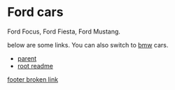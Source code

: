 # Ford cars

Ford Focus, Ford Fiesta, Ford Mustang.

below are some links. You can also switch to [bmw](bmw.md) cars.

- [parent](../README.md)
- [root readme](../../README.md)

[footer broken link](audi.md)